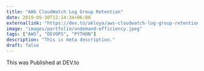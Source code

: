 ```yaml
---
title: "AWS CloudWatch Log Group Retention"
date: 2019-05-30T12:14:34+06:00
externallink: "https://dev.to/akloya/aws-cloudwatch-log-group-retention-3l47"
image: "images/portfolio/ondemand-efficiency.jpeg"
tags: ["AWS", "DEVOPS", "PYTHON"]
description: "This is meta description."
draft: false
---
```


This was Published at DEV.to
